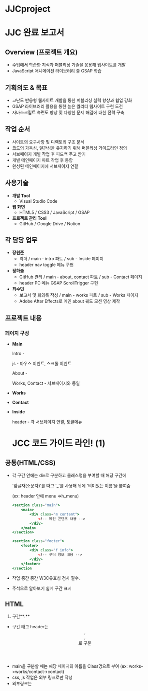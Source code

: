 # JJCproject

# JJC 완료 보고서

## Overview (프로젝트 개요)

- 수업에서 학습한 지식과 퍼블리싱 기술을 응용해 웹사이트를 개발
- JavaScript 애니메이션 라이브러리 중 GSAP 학습

## 기획의도 & 목표

- 고난도 반응형 웹사이트 개발을 통한 퍼블리싱 실력 향상과 협업 강화
- GSAP 라이브러리 활용을 통한 높은 퀄리티 웹사이트 구현 도전
- 자바스크립트 숙련도 향상 및 다양한 문제 해결에 대한 전략 구축

## 작업 순서

- 사이트의 요구사항 및 디렉토리 구조 분석
- 코드의 가독성, 일관성을 유지하기 위해 퍼블리싱 가이드라인 정의
- 서브페이지 개별 작업 후 피드백 주고 받기
- 개별 메인페이지 파트 작업 후 통합
- 완성된 메인페이지에 서브페이지 연결

## 사용기술

- **개발 Tool**
    - Visual Studio Code
- **웹 화면**
    - HTML5 / CSS3 / JavaScript / GSAP
- **프로젝트 관리 Tool**
    - GitHub / Google Drive / Notion

## 각 담당 업무

- **장원준**
    - 리더 / main - intro 파트 / sub - Inside 페이지
    - header nav toggle 메뉴 구현
- **정하솔**
    - GitHub 관리 / main - about, contact 파트 /  sub - Contact 페이지
    - header PC 메뉴 GSAP ScrollTrigger 구현
- **최수민**
    - 보고서 및 회의록 작성 / main - works 파트 / sub - Works 페이지
    - Adobe After Effects로 메인 about 궤도 모션 영상 제작

## 프로젝트 내용

### **페이지 구성**

- **Main**
    
    Intro -
    
     js - 마우스 이벤트, 스크롤 이벤트
    
    About - 
    
    Works, Contact - 서브페이지와 동일 
    
- **Works**

- **Contact**

- **Inside**
    
    header - 각 서브페이지 연결, 토글메뉴


  # JCC 코드 가이드 라인! (1)

## 공통(HTML/CSS)

- 각 구간 안에는 div로 구분하고 클래스명을 부여할 때 해당 구간에
    
    '앞글자(소문자)'를 따고 '_'를 사용해 뒤에 '의미있는 이름'을 붙여줌
    
    (ex: header 안에 menu =>h_menu)
    
    ```jsx
    <section class="main">
        <main>
            <div class="m_content">
                <!-- 메인 콘텐츠 내용 -->
            </div>
        </main>
    </section>
    
    <section class="footer">
        <footer>
            <div class="f_info">
                <!-- 푸터 정보 내용 -->
            </div>
        </footer>
    </section
    ```
    
- 작업 중간 중간 W3C유효성 검사 필수.
- 주석으로 알아보기 쉽게 구간 표시

## **HTML**

1. 구간**:**
- 구간 태그 header는 <header>,<main>,<footer>로 구분
- main을 구분할 때는 해당 페이지의 이름을 Class명으로 부여 (ex: works->works/contact->contact)
- css, js 작업은 외부 링크로만 작성
- 외부링크는 <title> 아래로 태그, og, favicon, font, reset, style 순으로 넣음
1. **들여쓰기:**
- 탭 2칸 (스페이스 사용x)
1. **파비콘 링크 추가하기:** 웹페이지의 **`<head>`** 섹션에 아래 코드를 추가하여 파비콘을 설정합니다. 예시는 파비콘 파일이 "favicon.ico"로 저장되어 있는 경우입니다:

```html
htmlCopy code
<link rel="icon" href="favicon.ico" type="image/x-icon">
<link rel="icon" href="favicon.ico" type="image/vnd.microsoft.icon">
<link rel="shortcut icon" href="favicon.ico" type="image/x-icon">

```

이 코드는 파비콘 파일의 경로를 지정하고, 파비콘이 지원되지 않는 브라우저를 위해 타입을 지정합니다.

## **CSS**

1. **선택자**
- 선택자는 클래스명을 기본으로
- 하위 선택자를 기본으로 작성하고 특수한 경우에 그 외 선택자를 사용함
    
    <header>
    
    <div class= “h_container”>
    
    <a class=”btn”> </a>
    
    </div>
    
    </header>
    
    css = > .btn {스타일}     / 특수한 경우 (btn이 겹칠때) h_container .btn {스타일}
    
1. **스타일** **시트** **구조:**
- 스타일 순서는 일관성 있게 header → main → footer 작업
1. **효율적인 스타일 구조**
- 이미지 단위 : px 고정 필요에따라 %사용
- font-family:  ‘Pretendard’- 먼저 사용 ‘맑은 고딕’ ‘san-serif’ 순으로 사용 모바일과 통일성 유지를 위해 모바일도 동일하게 작성.
1. **미디어 쿼리**
- 모바일 기준으로 작업 후 pc 작업
    
    브레이크 포인트 : 모바일 >= 350px , pc >= 1200px 설정
    

## **JavaScript**

1. 식별자**명:**
- 변수 선언은 지역변수로 작성을 기본
- 변수 이름은 개발자들의 관습적인 이름을 사용

```jsx
javascriptCopy code
// 예: 명확한 변수명과 한글 주석
const btn = document.querySelector('.h-btn'); 
// 버튼 엘리먼트를 선택
const inp = document.querySelector('.h-inp');   
// 입력 엘리먼트를 선택

javascriptCopy code
// 예: 코드가 겹칠때
const mBtn = document.querySelector('.m-btn'); 
main > btn = mbtn = 명확한 표기를 위해 카멜표기법 mBtn
// 버튼 엘리먼트를 선택
const mInp = document.querySelector('.m-inp');   
// 입력 엘리먼트를 선택
```

2. **event 변수**

이벤트리스너안에 콜백함수를 다 쓸것인지. 어조는 간결하게. 통일성있게.

**이벤트 처리 및 addEventListener 사용:**

- 코드에서 이벤트 처리는 **`addEventListener`** 함수를 통해 수행됩니다. 이 방법은 JavaScript 코드와 HTML을 명확하게 분리하여 코드의 구조를 개선하고 관리성을 향상시킵니다.

**이벤트 객체와 event 변수 활용:**

- **`addEventListener`** 함수를 활용할 때, 이벤트 핸들러 함수 내부에서 **`event`** 변수를 사용하여 이벤트 객체에 접근합니다. 이 객체에는 이벤트와 관련된 다양한 정보와 속성이 포함되어 있어 코드 내부에서 이 정보를 활용할 수 있습니다.

**"onclick" 속성 사용의 제한:**

- HTML 요소에 "onclick" 속성을 직접 사용하여 이벤트 핸들러를 할당하는 것은 지양하며, 대신 **`addEventListener`** 함수를 활용하여 이벤트 처리를 구현합니다. 이로써 코드의 유지 보수성을 향상시키고 가독성을 높입니다.

### **문제 및 해결**

- **상황 1**
    
    서브페이지 설계 중 사전에 맞춘 디렉토리 구조에 맞게 경로 작성 했으나 이미지가 누락되는 상황 발생
    
    - **문제 확인 및 해결**
        
        경로가 멀어서 로딩이 오래 걸렸던 것. 
        
        ⇒ 각 서브 폴더 안에 이미지 폴더를 추가해서 경로를 줄임
        
- **상황 2**
    
    메인페이지의 파트를 나눠 각자 작업한 다음 병합 했더니 레이아웃이 무너지고, 동작들이 구현되지 않는 
    
    상황 발생
    
    - **문제 확인 및 해결**
        
        CSS에서 준 속성들에서 충돌이 일어나면서 JavaScript까지 영향
        
        ⇒ 개인 작업을 토대로 한 사람이 HTML, CSS를 다시 설계한 다음 필요한 JavaScript를 넣음
        
- **상황 3**
    
    메인 인트로 부분에 sticky 속성을 이용해서 아래 콘텐츠가 인트로 위로 겹치면서 올라오는 효과를
    
    주려 했으나 실패
    
    - **문제 확인 및 해결**
        
        sticky 대신 JavaScript 스크롤이벤트효과와 transition 값을 줘서 해결
        
- **상황 4**
    
    메인 Contact 부분에서 ‘브로슈어 신청하기’을 누르면 모달창이 열림과 동시에 페이지 최상단으로 이동하는 오류 발생
    
    - **문제 확인 및 해결**
        
        JavaScript에서 <a>태그 기본 성격을 지우지 않아서 발생
        
        ⇒ .preventDefault로 제거하여 해결 
        
- **상황 5**
    
    기존 사이트에서 가져온 svg에 GSAP MotionPath을 적용되지 않는 상황 발생
    
    - **문제 확인 및 해결**
        
        서브페이지 타이틀에 들어가는 모션은 이미지로 대체하고, 메인 about 파트는 제작한 영상으로 대체
        

---

# 7. 프로젝트 완료 리뷰

## 아쉬운 부분

- **모션패스 미구현**
    - 모션패스 구현이 어려워 Ae 비디오 및 svg로 대체

- **포지션 고정의 어려움**
    - 이미지들의 고정 값 (화면의 크기가 달라지면 위치가 변하는 이슈)

- **레이아웃의 무너짐**
    - 레이아웃이 무너진 부분을 백그라운드 컬러로 대체.(레이아웃의 문제를 제대로 해결하지 못함)

- **토글 버튼(메뉴)**
    - 코드펜 사이트를 통해 응용하는 법만 익히고, 원본과 같이 구현하지 못함.

## 잘한 부분

- **팀 소통 및 협력**
    - 서로의 의견을 공유하여 도움요청, 문제해결, 역할분담 등을 매우 적극적으로 참여.
- **도전적인 프로젝트 선택**
    - 쉽고 단순한 웹사이트 보다 난이도 높은 웹사이트로 선택해 기술의 숙련도 상승 과 디자인 이해력 향상
- **문제해결 및 성장**
    - 어려운 상황에서의 문제 해결로 JavaScript 숙련도 상승 및 플러그인 구현 경험

## 배운 점 및 주관적인 의견

- **팀 협업 강화:** 팀 프로젝트를 통해 팀원들과의 효과적인 소통과 협업 능력을 강화
- **기술적 도전과 성장:** JavaScript와 GSAP 플러그인을 활용한 웹사이트 개발은 새로운 기술에 대한 도전이었지만, 이를 통해 디자인과 기술적인 성장을 이룸
- **창의적 대안 발견:** 어려운 부분에서도 포기하지 않고 창의적인 대안을 찾아내어 높은 완성도의 웹사이트를 구현하는 경험
- **향후 프로젝트에 적용:** 앞으로의 프로젝트에서도 이러한 경험을 토대로 더 나은 결과물 창출

---

피드백

1. 반응형 기술ㅈ덕인 면 중간에 보여주는게 좋을 것 같다
2. gsap 어떤 방법으로 학습했는지 보고서에 써주기
gsap의 어느 코드, 어느 방법을 통해 각자 공부했는지 등등
서치를 통해 비슷한 예제를 찾고 코드 파악
유튜브 영상 시청
